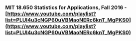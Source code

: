 ### MIT 18.650 Statistics for Applications, Fall 2016 - [https://www.youtube.com/playlist?list=PLUl4u3cNGP60uVBMaoNERc6knT_MgPKS0](https://www.youtube.com/playlist?list=PLUl4u3cNGP60uVBMaoNERc6knT_MgPKS0)
